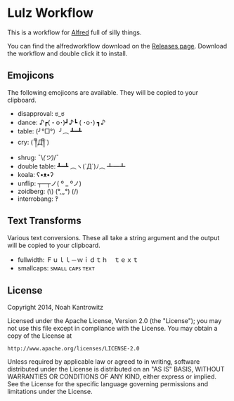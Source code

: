 Lulz Workflow
=============

This is a workflow for [Alfred](http://www.alfredapp.com/) full of silly things.

You can find the alfredworkflow download on the [Releases page](https://github.com/coderanger/alfred-lulz/releases).
Download the workflow and double click it to install.

Emojicons
---------

The following emojicons are available. They will be copied to your clipboard.

* disapproval: ಠ_ಠ
* dance: ♪┏(・o･)┛♪┗ ( ･o･) ┓♪
* table: (╯°□°）╯︵ ┻━┻
* cry: (´༎ຶД༎ຶ`)
* shrug: ¯\\_(ツ)_/¯
* double table: ┻━┻ ︵ヽ(`Д´)ﾉ︵ ┻━┻
* koala: ʕ•ᴥ•ʔ
* unflip: ┬─┬ノ( º _ ºノ)
* zoidberg: (\\) (°,,,°) (/)
* interrobang: ‽

Text Transforms
---------------

Various text conversions. These all take a string argument and the output will
be copied to your clipboard.

* fullwidth: Ｆｕｌｌ－ｗｉｄｔｈ　ｔｅｘｔ
* smallcaps: ꜱᴍᴀʟʟ ᴄᴀᴘꜱ ᴛᴇxᴛ

License
-------

Copyright 2014, Noah Kantrowitz

Licensed under the Apache License, Version 2.0 (the "License");
you may not use this file except in compliance with the License.
You may obtain a copy of the License at

    http://www.apache.org/licenses/LICENSE-2.0

Unless required by applicable law or agreed to in writing, software
distributed under the License is distributed on an "AS IS" BASIS,
WITHOUT WARRANTIES OR CONDITIONS OF ANY KIND, either express or implied.
See the License for the specific language governing permissions and
limitations under the License.
